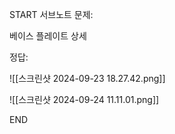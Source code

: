 START
서브노트
문제:

베이스 플레이트 상세 

정답:

![[스크린샷 2024-09-23 18.27.42.png]]

![[스크린샷 2024-09-24 11.11.01.png]]
<!--ID: 1727688301323-->
END